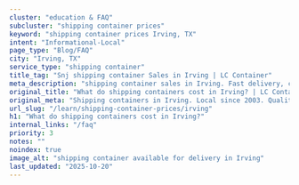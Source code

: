 ```yaml
---
cluster: "education & FAQ"
subcluster: "shipping container prices"
keyword: "shipping container prices Irving, TX"
intent: "Informational-Local"
page_type: "Blog/FAQ"
city: "Irving, TX"
service_type: "shipping container"
title_tag: "Snj shipping container Sales in Irving | LC Container"
meta_description: "shipping container sales in Irving. Fast delivery, competitive pricing. Serving shipping container prices area. Quote ID: I0K. Call (214) 524-4168 for your free quote today."
original_title: "What do shipping containers cost in Irving? | LC Container"
original_meta: "Shipping containers in Irving. Local since 2003. Quality containers. Fast delivery. Get your free quote — call (214) 524-4168 today. LC Container — your trus..."
url_slug: "/learn/shipping-container-prices/irving"
h1: "What do shipping containers cost in Irving?"
internal_links: "/faq"
priority: 3
notes: ""
noindex: true
image_alt: "shipping container available for delivery in Irving"
last_updated: "2025-10-20"
---
```


<!-- TODO: Add unique city/inventory copy, images, and internal links here. -->
